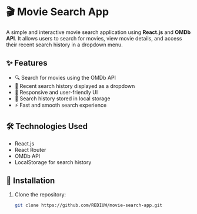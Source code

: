 # 🎬 Movie Search App  

A simple and interactive movie search application using **React.js** and **OMDb API**. It allows users to search for movies, view movie details, and access their recent search history in a dropdown menu.  

## ✨ Features  

- 🔍 Search for movies using the OMDb API  
- 📜 Recent search history displayed as a dropdown  
- 🎨 Responsive and user-friendly UI  
- 💾 Search history stored in local storage  
- ⚡ Fast and smooth search experience  

## 🛠️ Technologies Used  

- React.js  
- React Router  
- OMDb API  
- LocalStorage for search history  

## 🚀 Installation  

1. Clone the repository:  
   ```bash
   git clone https://github.com/REDIUW/movie-search-app.git
